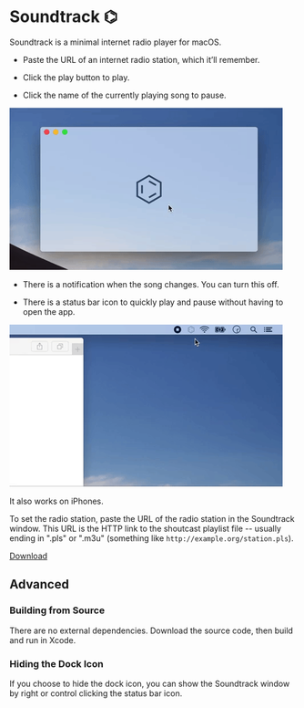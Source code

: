 # Soundtrack ⌬

Soundtrack is a minimal internet radio player for macOS.

* Paste the URL of an internet radio station, which it’ll remember.

* Click the play button to play.

* Click the name of the currently playing song to pause.

![Main Window](Artwork/main-window.gif)

* There is a notification when the song changes. You can turn this off.

* There is a status bar icon to quickly play and pause without having
  to open the app.

![Status Bar Icon](Artwork/status-bar.gif)

It also works on iPhones.

To set the radio station, paste the URL of the radio station in the
Soundtrack window. This URL is the HTTP link to the shoutcast playlist
file -- usually ending in ".pls" or ".m3u" (something like
`http://example.org/station.pls`).

[Download](https://github.com/mnvr/Soundtrack/releases/download/v1.0/Soundtrack.zip)

## Advanced

### Building from Source

There are no external dependencies. Download the source code, then
build and run in Xcode.

### Hiding the Dock Icon

If you choose to hide the dock icon, you can show the Soundtrack
window by right or control clicking the status bar icon.

